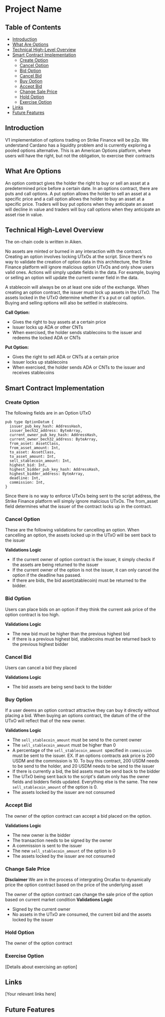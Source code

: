 # Project Name

## Table of Contents
- [Introduction](#introduction)
- [What Are Options](#what-are-options)
- [Technical High-Level Overview](#technical-high-level-overview)
- [Smart Contract Implementation](#smart-contract-implementation)
  - [Create Option](#create-option)
  - [Cancel Option](#cancel-option)
  - [Bid Option](#bid-option)
  - [Cancel Bid](#cancel-bid)
  - [Buy Option](#buy-option)
  - [Accept Bid](#accept-bid)
  - [Change Sale Price](#change-sale-price)
  - [Hold Option](#hold-option)
  - [Exercise Option](#exercise-option)
- [Links](#links)
- [Future Features](#future-features)

## Introduction
V1 implementation of options trading on Strike Finance will be p2p. We understand Cardano has a liquidity problem and is currently exploring a pooled options alternative. This is an American Options platform, where users will have the right, but not the obligation, to exercise their contracts

## What Are Options
An option contract gives the holder the right to buy or sell an asset at a predetermined price before a certain date. In an options contract, there are puts and call options. A put option allows the holder to sell an asset at a specific price and a call option allows the holder to buy an asset at a specific price. Traders will buy put options when they anticipate an asset will decline in value and traders will buy call options when they anticipate an asset rise in value.

## Technical High-Level Overview
The on-chain code is written in Aiken.

No assets are minted or burned in any interaction with the contract. Creating an option involves locking UTxOs at the script. Since there's no way to validate the creation of option data in this architecture, the Strike Finance platform will ignore malicious option UTxOs and only show users valid ones. Actions will simply update fields in the data. For example, buying or selling an option will update the current owner field in the data.



A stablecoin will always be on at least one side of the exchange. When creating an option contract, the issuer must lock up assets in the UTxO. The assets locked in the UTxO determine whether it's a put or call option. Buying and selling options will also be settled in stablecoins.

**Call Option:**

* Gives the right to buy assets at a certain price
* Issuer locks up ADA or other CNTs
* When exercised, the holder sends stablecoins to the issuer and redeems the locked ADA or CNTs


**Put Option:**

* Gives the right to sell ADA or CNTs at a certain price
* Issuer locks up stablecoins
* When exercised, the holder sends ADA or CNTs to the issuer and receives stablecoins


## Smart Contract Implementation

### Create Option
The following fields are in an Option UTxO
```
pub type OptionDatum {
  issuer_pub_key_hash: AddressHash,
  issuer_bech32_address: ByteArray,
  current_owner_pub_key_hash: AddressHash,
  current_owner_bech32_address: ByteArray,
  from_asset: AssetClass,
  from_asset_amount: Int,
  to_asset: AssetClass,
  to_asset_amount: Int,
  sell_stablecoin_amount: Int,
  highest_bid: Int,
  highest_bidder_pub_key_hash: AddressHash,
  highest_bidder_address: ByteArray,
  deadline: Int,
  commission: Int,
}
```
Since there is no way to enforce UTxOs being sent to the script address, the Strike Finance platform will simply ignore malicious UTxOs. The from_asset field determines what the issuer of the contract locks up in the contract.

### Cancel Option
These are the following validations for cancelling an option. When cancelling an option, the assets locked up in the UTxO will be sent back to the issuer

**Validations Logic**
* If the current owner of option contract is the issuer, it simply checks if the assets are being returned to the issuer
* If the current owner of the option is not the issuer, it can only cancel the option if the deadline has passed. 
* If there are bids, the bid asset(stablecoin) must be returned to the bidder.

### Bid Option
Users can place bids on an option if they think the current ask price of the option contract is too high. 

**Validations Logic**
* The new bid must be higher than the previous highest bid
* If there is a previous highest bid, stablecoins must be returned back to the previous highest bidder

### Cancel Bid
Users can cancel a bid they placed

**Validations Logic**
* The bid assets are being send back to the bidder

### Buy Option
If a user deems an option contract attractive they can buy it directly without placing a bid. When buying an options contract, the datum of the of the UTxO will reflect that of the new owner.

**Validations Logic**
* The `sell_stablecoin_amount` must be send to the current owner
* The `sell_stablecoin_amount` must be higher than 0
* A percentage of the `sell_stablecoin_amount `specified in `commission` must be sent to the issuer. EX. If an options contracts ask price is 200 USDM and the commission is 10. To buy this contract, 200 USDM needs to be send to the holder, and 20 USDM needs to be send to the issuer
* If there is currently a bid, the bid assets must be send back to the bidder
* The UTxO being sent back to the script's datum only has the owner fields and bidders fields updated. Everything else is the same. The new `sell_stablecoin_amount` of the option is 0.
* The assets locked by the issuer are not consumed 

### Accept Bid
The owner of the option contract can accept a bid placed on the option. 

**Validations Logic**
* The new owner is the bidder
* The transaction needs to be signed by the owner
* A commission is sent to the issuer
* The new `sell_stablecoin_amount` of the option is 0
* The assets locked by the issuer are not consumed 

### Change Sale Price
**Disclaimer** We are in the process of intergrating Orcafax to dynamically price the option contract based on the price of the underlying asset

The owner of the option contract can change the sale price of the option based on current market condition
**Validations Logic**
* Signed by the current owner
* No assets in the UTxO are consumed, the current bid and the assets locked by the issuer

### Hold Option
The owner of the option contract 

### Exercise Option
[Details about exercising an option]

## Links
[Your relevant links here]

## Future Features
